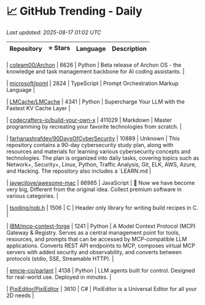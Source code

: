# 📈 GitHub Trending - Daily

_Last updated: 2025-08-17 01:02 UTC_

| Repository | ⭐ Stars | Language | Description |
|------------|--------:|----------|-------------|

| [coleam00/Archon](https://github.com/coleam00/Archon) | 6626 | Python | Beta release of Archon OS - the knowledge and task management backbone for AI coding assistants. |

| [microsoft/poml](https://github.com/microsoft/poml) | 2824 | TypeScript | Prompt Orchestration Markup Language |

| [LMCache/LMCache](https://github.com/LMCache/LMCache) | 4341 | Python | Supercharge Your LLM with the Fastest KV Cache Layer |

| [codecrafters-io/build-your-own-x](https://github.com/codecrafters-io/build-your-own-x) | 411029 | Markdown | Master programming by recreating your favorite technologies from scratch. |

| [farhanashrafdev/90DaysOfCyberSecurity](https://github.com/farhanashrafdev/90DaysOfCyberSecurity) | 10889 | Unknown | This repository contains a 90-day cybersecurity study plan, along with resources and materials for learning various cybersecurity concepts and technologies. The plan is organized into daily tasks, covering topics such as Network+, Security+, Linux, Python, Traffic Analysis, Git, ELK, AWS, Azure, and Hacking. The repository also includes a `LEARN.md |

| [jaywcjlove/awesome-mac](https://github.com/jaywcjlove/awesome-mac) | 86985 | JavaScript |  Now we have become very big, Different from the original idea. Collect premium software in various categories. |

| [tsoding/nob.h](https://github.com/tsoding/nob.h) | 1506 | C | Header only library for writing build recipes in C. |

| [IBM/mcp-context-forge](https://github.com/IBM/mcp-context-forge) | 1241 | Python | A Model Context Protocol (MCP) Gateway & Registry. Serves as a central management point for tools, resources, and prompts that can be accessed by MCP-compatible LLM applications. Converts REST API endpoints to MCP, composes virtual MCP servers with added security and observability, and converts between protocols (stdio, SSE, Streamable HTTP). |

| [emcie-co/parlant](https://github.com/emcie-co/parlant) | 4138 | Python | LLM agents built for control. Designed for real-world use. Deployed in minutes. |

| [PixiEditor/PixiEditor](https://github.com/PixiEditor/PixiEditor) | 3610 | C# | PixiEditor is a Universal Editor for all your 2D needs |
